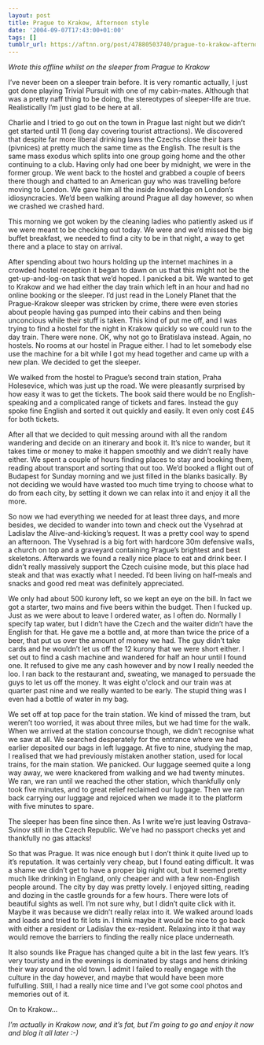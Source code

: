 ```yaml
---
layout: post
title: Prague to Krakow, Afternoon style
date: '2004-09-07T17:43:00+01:00'
tags: []
tumblr_url: https://aftnn.org/post/47880503740/prague-to-krakow-afternoon-style
---
```

<p><em>Wrote this offline whilst on the sleeper from Prague to Krakow</em></p>

<p>I&rsquo;ve never been on a sleeper train before. It is very romantic actually, I just got done playing Trivial Pursuit with one of my cabin-mates. Although that was a pretty naff thing to be doing, the stereotypes of sleeper-life are true. Realistically I&rsquo;m just glad to be here at all.</p>

<p>Charlie and I tried to go out on the town in Prague last night but we didn&rsquo;t get started until 11 (long day covering tourist attractions). We discovered that despite far more liberal drinking laws the Czechs close their bars (pivnices) at pretty much the same time as the English. The result is the same mass exodus which splits into one group going home and the other continuing to a club. Having only had one beer by midnight, we were in the former group. We went back to the hostel and grabbed a couple of beers there though and chatted to an American guy who was travelling before moving to London. We gave him all the inside knowledge on London&rsquo;s idiosyncracies. We&rsquo;d been walking around Prague all day however, so when we crashed we crashed hard.</p>

<p>This morning we got woken by the cleaning ladies who patiently asked us if we were meant to be checking out today. We were and we&rsquo;d missed the big buffet breakfast, we needed to find a city to be in that night, a way to get there and a place to stay on arrival.</p>

<p>After spending about two hours holding up the internet machines in a crowded hostel reception it began to dawn on us that this might not be the get-up-and-log-on task that we&rsquo;d hoped. I panicked a bit. We wanted to get to Krakow and we had either the day train which left in an hour and had no online booking or the sleeper. I&rsquo;d just read in the Lonely Planet that the Prague-Krakow sleeper was stricken by crime, there were even stories about people having gas pumped into their cabins and then being unconcious while their stuff is taken. This kind of put me off, and I was trying to find a hostel for the night in Krakow quickly so we could run to the day train. There were none. OK, why not go to Bratislava instead. Again, no hostels. No rooms at our hostel in Prague either. I had to let somebody else use the machine for a bit while I got my head together and came up with a new plan. We decided to get the sleeper.</p>

<p>We walked from the hostel to Prague&rsquo;s second train station, Praha Holesevice, which was just up the road. We were pleasantly surprised by how easy it was to get the tickets. The book said there would be no English-speaking and a complicated range of tickets and fares. Instead the guy spoke fine English and sorted it out quickly and easily. It even only cost £45 for both tickets.</p>

<p>After all that we decided to quit messing around with all the random wandering and decide on an itinerary and book it. It&rsquo;s nice to wander, but it takes time or money to make it happen smoothly and we didn&rsquo;t really have either. We spent a couple of hours finding places to stay and booking them, reading about transport and sorting that out too. We&rsquo;d booked a flight out of Budapest for Sunday morning and we just filled in the blanks basically. By not deciding we would have wasted too much time trying to choose what to do from each city, by setting it down we can relax into it and enjoy it all the more.</p>

<p>So now we had everything we needed for at least three days, and more besides, we decided to wander into town and check out the Vysehrad at Ladislav the Alive-and-kicking&rsquo;s request. It was a pretty cool way to spend an afternoon. The Vysehrad is a big fort with hardcore 30m defensive walls, a church on top and a graveyard containing Prague&rsquo;s brightest and best skeletons. Afterwards we found a really nice place to eat and drink beer. I didn&rsquo;t really massively support the Czech cuisine mode, but this place had steak and that was exactly what I needed. I&rsquo;d been living on half-meals and snacks and good red meat was definitely appreciated.</p>

<p>We only had about 500 kurony left, so we kept an eye on the bill. In fact we got a starter, two mains and five beers within the budget. Then I fucked up. Just as we were about to leave I ordered water, as I often do. Normally I specify tap water, but I didn&rsquo;t have the Czech and the waiter didn&rsquo;t have the English for that. He gave me a bottle and, at more than twice the price of a beer, that put us over the amount of money we had. The guy didn&rsquo;t take cards and he wouldn&rsquo;t let us off the 12 kurony that we were short either. I set out to find a cash machine and wandered for half an hour until I found one. It refused to give me any cash however and by now I really needed the loo. I ran back to the restaurant and, sweating, we managed to persuade the guys to let us off the money. It was eight o'clock and our train was at quarter past nine and we really wanted to be early. The stupid thing was I even had a bottle of water in my bag.</p>

<p>We set off at top pace for the train station. We kind of missed the tram, but weren&rsquo;t too worried, it was about three miles, but we had time for the walk. When we arrived at the station concourse though, we didn&rsquo;t recognise what we saw at all. We searched desperately for the entrance where we had earlier deposited our bags in left luggage. At five to nine, studying the map, I realised that we had previously mistaken another station, used for local trains, for the main station. We panicked. Our luggage seemed quite a long way away, we were knackered from walking and we had twenty minutes. We ran, we ran until we reached the other station, which thankfully only took five minutes, and to great relief reclaimed our luggage. Then we ran back carrying our luggage and rejoiced when we made it to the platform with five minutes to spare.</p>

<p>The sleeper has been fine since then. As I write we&rsquo;re just leaving Ostrava-Svinov still in the Czech Republic. We&rsquo;ve had no passport checks yet and thankfully no gas attacks!</p>

<p>So that was Prague. It was nice enough but I don&rsquo;t think it quite lived up to it&rsquo;s reputation. It was certainly very cheap, but I found eating difficult. It was a shame we didn&rsquo;t get to have a proper big night out, but it seemed pretty much like drinking in England, only cheaper and with a few non-English people around. The city by day was pretty lovely. I enjoyed sitting, reading and dozing in the castle grounds for a few hours. There were lots of beautiful sights as well. I&rsquo;m not sure why, but I didn&rsquo;t quite click with it. Maybe it was because we didn&rsquo;t really relax into it. We walked around loads and loads and tried to fit lots in. I think maybe it would be nice to go back with either a resident or Ladislav the ex-resident. Relaxing into it that way would remove the barriers to finding the really nice place underneath.</p>

<p>It also sounds like Prague has changed quite a bit in the last few years. It&rsquo;s very touristy and in the evenings is dominated by stags and hens drinking their way around the old town. I admit I failed to really engage with the culture in the day however, and maybe that would have been more fulfulling. Still, I had a really nice time and I&rsquo;ve got some cool photos and memories out of it.</p>

<p>On to Krakow&hellip;</p>

<p><em>I&rsquo;m actually in Krakow now, and it&rsquo;s fat, but I&rsquo;m going to go and enjoy it now and blog it all later :-)</em></p>
